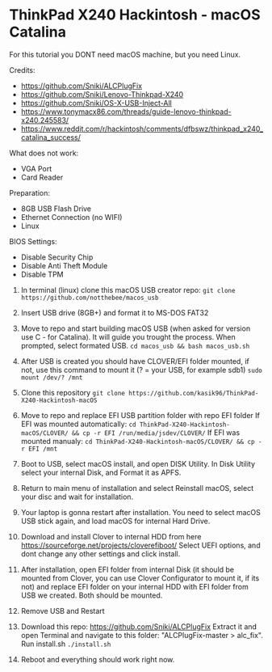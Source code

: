 # ThinkPad X240 Hackintosh - macOS Catalina
For this tutorial you DONT need macOS machine, but you need Linux.

Credits:
- https://github.com/Sniki/ALCPlugFix
- https://github.com/Sniki/Lenovo-Thinkpad-X240
- https://github.com/Sniki/OS-X-USB-Inject-All
- https://www.tonymacx86.com/threads/guide-lenovo-thinkpad-x240.245583/
- https://www.reddit.com/r/hackintosh/comments/dfbswz/thinkpad_x240_catalina_success/


What does not work:
- VGA Port
- Card Reader

Preparation:
- 8GB USB Flash Drive
- Ethernet Connection (no WIFI)
- Linux

BIOS Settings:
- Disable Security Chip
- Disable Anti Theft Module
- Disable TPM

1. In terminal (linux) clone this macOS USB creator repo:
```git clone https://github.com/notthebee/macos_usb```

2. Insert USB drive (8GB+) and format it to MS-DOS FAT32

3. Move to repo and start building macOS USB (when asked for version use C - for Catalina). It will guide you trought the process. When prompted, select formated USB.
```cd macos_usb && bash macos_usb.sh```

4. After USB is created you should have CLOVER/EFI folder mounted, if not, use this command to mount it (? = your USB, for example sdb1)
```sudo mount /dev/? /mnt```

5. Clone this repository 
```git clone https://github.com/kasik96/ThinkPad-X240-Hackintosh-macOS```

6. Move to repo and replace EFI USB partition folder with repo EFI folder
If EFI was mounted automatically:
```cd ThinkPad-X240-Hackintosh-macOS/CLOVER/ && cp -r EFI /run/media/jsdev/CLOVER/```
If EFI was mounted manualy:
```cd ThinkPad-X240-Hackintosh-macOS/CLOVER/ && cp -r EFI /mnt```

7. Boot to USB, select macOS install, and open DISK Utility. In Disk Utility select your internal Disk, and Format it as APFS. 

8. Return to main menu of installation and select Reinstall macOS, select your disc and wait for installation.

9. Your laptop is gonna restart after installation. You need to select macOS USB stick again, and load macOS for internal Hard Drive.

10. Download and install Clover to internal HDD from here https://sourceforge.net/projects/cloverefiboot/
Select UEFI options, and dont change any other settings and click install.

11. After installation, open EFI folder from internal Disk (it should be mounted from Clover, you can use Clover Configurator to mount it, if its not) and replace EFI folder on your internal HDD with EFI folder from USB we created. Both should be mounted.

12. Remove USB and Restart

13. Download this repo: https://github.com/Sniki/ALCPlugFix Extract it and open Terminal and navigate to this folder: "ALCPlugFix-master > alc_fix". Run install.sh
```./install.sh```

14. Reboot and everything should work right now.
